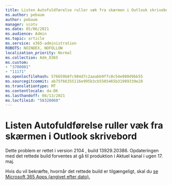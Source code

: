 ```yaml
---
title: Listen Autofuldførelse ruller væk fra skærmen i Outlook skrivebord
ms.author: pebaum
author: pebaum
manager: scotv
ms.date: 05/06/2021
ms.audience: Admin
ms.topic: article
ms.service: o365-administration
ROBOTS: NOINDEX, NOFOLLOW
localization_priority: Normal
ms.collection: Adm_O365
ms.custom:
- "3700001"
- "11171"
ms.openlocfilehash: 576659b8fc984d7c2aaabb9ffc8c54e980d9bb55
ms.sourcegitcommit: ab75f66355116e995b3cb5505465b31989339e28
ms.translationtype: MT
ms.contentlocale: da-DK
ms.lasthandoff: 08/13/2021
ms.locfileid: "58328060"
---
```

# <a name="autocomplete-list-scrolls-off-the-screen-in-outlook-desktop"></a>Listen Autofuldførelse ruller væk fra skærmen i Outlook skrivebord

Dette problem er rettet i version 2104 , build 13929.20386. Opdateringen med det rettede build forventes at gå til produktion i Aktuel kanal i ugen 17. maj. 

Hvis du vil bekræfte, hvornår det rettede build er tilgængeligt, skal du [se Microsoft 365 Apps (angivet efter dato).](https://docs.microsoft.com/officeupdates/update-history-microsoft365-apps-by-date)